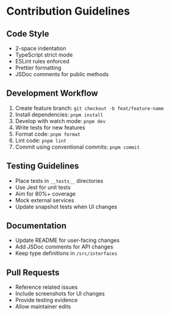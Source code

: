 # Contribution Guidelines

## Code Style
- 2-space indentation
- TypeScript strict mode
- ESLint rules enforced
- Prettier formatting
- JSDoc comments for public methods

## Development Workflow
1. Create feature branch: `git checkout -b feat/feature-name`
2. Install dependencies: `pnpm install`
3. Develop with watch mode: `pnpm dev`
4. Write tests for new features
5. Format code: `pnpm format`
6. Lint code: `pnpm lint`
7. Commit using conventional commits: `pnpm commit`

## Testing Guidelines
- Place tests in `__tests__` directories
- Use Jest for unit tests
- Aim for 80%+ coverage
- Mock external services
- Update snapshot tests when UI changes

## Documentation
- Update README for user-facing changes
- Add JSDoc comments for API changes
- Keep type definitions in `/src/interfaces`

## Pull Requests
- Reference related issues
- Include screenshots for UI changes
- Provide testing evidence
- Allow maintainer edits